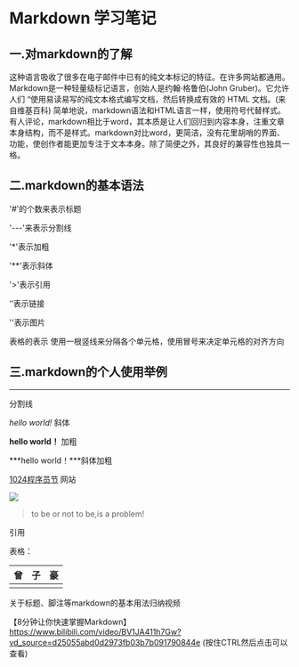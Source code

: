 # Markdown 学习笔记

## 一.对markdown的了解   

  这种语言吸收了很多在电子邮件中已有的纯文本标记的特征。在许多网站都通用。 Markdown是一种轻量级标记语言，创始人是约翰·格鲁伯(John Gruber)。它允许人们 “使用易读易写的纯文本格式编写文档，然后转换成有效的 HTML 文档。(来自维基百科) 简单地说，markdown语法和HTML语言一样，使用符号代替样式。有人评论，markdown相比于word，其本质是让人们回归到内容本身，注重文章本身结构，而不是样式。markdown对比word，更简洁，没有花里胡哨的界面、功能，使创作者能更加专注于文本本身。除了简便之外，其良好的兼容性也独具一格。
## 二.markdown的基本语法

'#'的个数来表示标题

'---'来表示分割线

'*'表示加粗

'**'表示斜体

'>'表示引用

‘[]()’表示链接

'![]()'表示图片

表格的表示
使用一根竖线来分隔各个单元格，使用冒号来决定单元格的对齐方向

## 三.markdown的个人使用举例

---



分割线

*hello world!* 斜体

**hello world！** 加粗

***hello world！***斜体加粗

[1024程序员节](https://tw93.netlify.app/)    网站



![](C:\Users\神造诣\Pictures\QQ图片20221026230409.jpg)



> to be or not to be,is a problem! 

引用



表格：

| 曾   | 子   | 豪   |
| ---- | ---- | ---- |
|      |      |      |







关于标题、脚注等markdown的基本用法归纳视频

【8分钟让你快速掌握Markdown】https://www.bilibili.com/video/BV1JA411h7Gw?vd_source=d25055abd0d2973fb03b7b091790844e    (按住CTRL然后点击可以查看)
